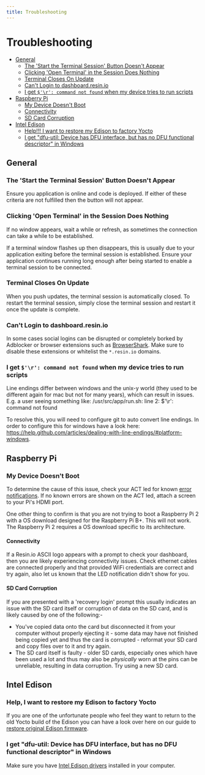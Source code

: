 ```yaml
---
title: Troubleshooting
---
```


# Troubleshooting

* [General](/troubleshooting/troubleshooting#general)
  * [The 'Start the Terminal Session' Button Doesn't Appear](/troubleshooting/troubleshooting#the-start-the-terminal-session-button-doesn-t-appear)
  * [Clicking 'Open Terminal' in the Session Does Nothing](/troubleshooting/troubleshooting#clicking-open-terminal-in-the-session-does-nothing)
  * [Terminal Closes On Update](/troubleshooting/troubleshooting#terminal-closes-on-update)
  * [Can't Login to dashboard.resin.io](/troubleshooting/troubleshooting#can-t-login-to-dashboard-resin-io)
  * [I get `$'\r': command not found` when my device tries to run scripts](/troubleshooting/troubleshooting#i-get-r-command-not-found-when-my-device-tries-to-run-scripts)
* [Raspberry Pi](/troubleshooting/troubleshooting#raspberry-pi)
  * [My Device Doesn't Boot](/troubleshooting/troubleshooting#my-device-doesn-t-boot)
  * [Connectivity](/troubleshooting/troubleshooting#connectivity)
  * [SD Card Corruption](/troubleshooting/troubleshooting#sd-card-corruption)
* [Intel Edison](/troubleshooting/troubleshooting#intel-edison)
  * [Help!!! I want to restore my Edison to factory Yocto](/troubleshooting/troubleshooting#help-i-want-to-restore-my-edison-to-factory-yocto)
  * [I get "dfu-util: Device has DFU interface, but has no DFU functional descriptor" in Windows](/troubleshooting/troubleshooting#i-get-dfu-util-device-has-dfu-interface-but-has-no-dfu-functional-descriptor-in-windows)

## General

### The 'Start the Terminal Session' Button Doesn't Appear

Ensure you application is online and code is deployed. If either of these criteria are not fulfilled then the button will not appear.

### Clicking 'Open Terminal' in the Session Does Nothing

If no window appears, wait a while or refresh, as sometimes the connection can take a while to be established.

If a terminal window flashes up then disappears, this is usually due to your application exiting before the terminal session is established. Ensure your application continues running long enough after being started to enable a terminal session to be connected.

### Terminal Closes On Update

When you push updates, the terminal session is automatically closed. To restart the terminal session, simply close the terminal session and restart it once the update is complete.

### Can't Login to dashboard.resin.io

In some cases social logins can be disrupted or completely borked by Adblocker or browser extensions such as [BrowserShark](https://chrome.google.com/webstore/detail/browsershark/jhbjnipjccjloncefdoknhicbnbjaefh?hl=en). Make sure to disable these extensions or whitelist the `*.resin.io` domains.

### I get `$'\r': command not found` when my device tries to run scripts
Line endings differ between windows and the unix-y world (they used to be different again for mac but not for many years), which can result in issues. E.g. a user seeing something like:
/usr/src/app/run.sh: line 2: $'\r': command not found

To resolve this, you will need to configure git to auto convert line endings. In order to configure this for windows have a look here: https://help.github.com/articles/dealing-with-line-endings/#platform-windows.

## Raspberry Pi

### My Device Doesn't Boot

To determine the cause of this issue, check your ACT led for known [error notifications][error]. If no known errors are shown on the ACT led, attach a screen to your Pi's HDMI port.

One other thing to confirm is that you are not trying to boot a Raspberry Pi 2 with a OS download designed for the Raspberry Pi B+. This will not work. The Raspberry Pi 2 requires a OS download specific to its architecture.

#### Connectivity

If a Resin.io ASCII logo appears with a prompt to check your dashboard, then you are likely experiencing connectivity issues. Check ethernet cables are connected properly and that provided WiFi credentials are correct and try again, also let us known that the LED notification didn't show for you.

#### SD Card Corruption

If you are presented with a 'recovery login' prompt this usually indicates an issue with the SD card itself or corruption of data on the SD card, and is likely caused by one of the following:-

* You've copied data onto the card but disconnected it from your computer without properly ejecting it - some data may have not finished being copied yet and thus the card is corrupted - reformat your SD card and copy files over to it and try again.
* The SD card itself is faulty - older SD cards, especially ones which have been used a lot and thus may also be *physically* worn at the pins can be unreliable, resulting in data corruption. Try using a new SD card.

## Intel Edison

### Help, I want to restore my Edison to factory Yocto

If you are one of the unfortunate people who feel they want to return to the old Yocto build of the Edison you can have a look over here on our guide to [restore original Edison firmware](/troubleshooting/restore-edison).

### I get "dfu-util: Device has DFU interface, but has no DFU functional descriptor" in Windows

Make sure you have [Intel Edison drivers](https://software.intel.com/en-us/iot/hardware/edison/downloads) installed in your computer.

[error]:/troubleshooting/error
